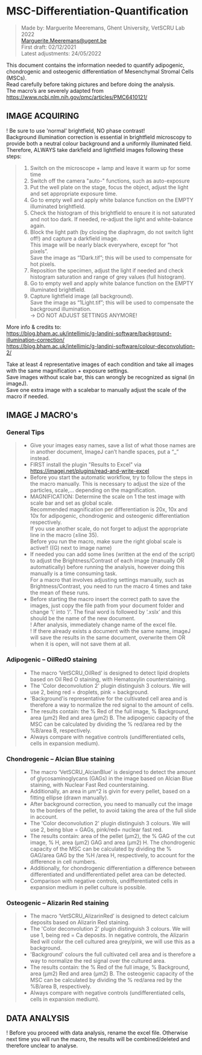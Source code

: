 # MSC-Differentiation-Quantification
> Made by: Marguerite Meeremans, Ghent University, VetSCRU Lab 2022 \
> Marguerite.Meeremans@ugent.be \
> First draft: 		02/12/2021 \
> Latest adjustments:	24/05/2022

This document contains the information needed to quantify adipogenic, chondrogenic and osteogenic differentiation of Mesenchymal Stromal Cells (MSCs). \
Read carefully before taking pictures and before doing the analysis. \
The macro’s are severely adapted from https://www.ncbi.nlm.nih.gov/pmc/articles/PMC6410121/ 

## IMAGE ACQUIRING
! Be sure to use 'normal' brightfield, NO phase contrast! \
Background illumination correction is essential  in brightfield microscopy to provide both a neutral colour background and a uniformly illuminated field.\
Therefore, ALWAYS take darkfield and lightfield images following these steps: 
> 1) Switch on the microscope + lamp and leave it warm up for some time
> 2) Switch off the camera "auto-" functions, such as auto-exposure
> 3) Put the well plate on the stage, focus the object, adjust the light and set appropriate exposure time.
> 4) Go to empty well and apply white balance function on the EMPTY illuminated brightfield.
> 5) Check the histogram of this brightfield to ensure it is not saturated and not too dark. If needed, re-adjust the light and white-balance again.
> 6) Block the light path (by closing the diaphragm, do not switch light off!) and capture a darkfield image. \
>      This image will be nearly black everywhere, except for “hot pixels”.\
>      Save the image as “1Dark.tif”; this will be used to compensate for hot pixels.
> 7) Reposition the specimen, adjust the light if needed and check histogram saturation and range of grey values (full histogram). 
> 8) Go to empty well and apply white balance function on the EMPTY illuminated brightfield.
> 9) Capture lightfield image (all background). \
>      Save the image as “1Light.tif”; this will be used to compensate the background illumination. \
>      -> DO NOT ADJUST SETTINGS ANYMORE!

More info & credits to: \
https://blog.bham.ac.uk/intellimic/g-landini-software/background-illumination-correction/ \
https://blog.bham.ac.uk/intellimic/g-landini-software/colour-deconvolution-2/ 

Take at least 4 representative images of each condition and take all images with the same magnification + exposure settings. \
Save images without scale bar, this can wrongly be recognized as signal (in imageJ). \
Save one extra image with a scalebar to manually adjust the scale of the macro if needed. 

## IMAGE J MACRO's
### General Tips
>  * Give your images easy names, save a list of what those names are in another document, ImageJ can’t handle spaces, put a “_” instead. 
>  * FIRST install the plugin "Results to Excel" via https://imagej.net/plugins/read-and-write-excel
>  * Before you start the automatic workflow, try to follow the steps in the macro manually. This is necessary to adjust the size of the particles, scale,... depending on the magnification. 
>  * MAGNIFICATION: Determine the scale on 1 the test image with scale bar and set as global scale. \
>   		Recommended magnification per differentiation is 20x, 10x and 10x for adipogenic, chondrogenic and osteogenic differentiation respectively. \
		If you use another scale, do not forget to adjust the appropriate line in the macro (±line 35). \
		Before you run the macro, make sure the right global scale is active!! ((G) next to image name) 
> * If needed you can add some lines (written at the end of the script) to adjust the Brightness/Contrast of each image (manually OR automatically) before running the analysis, however doing this manually is a time consuming task. \
> 		For a macro that involves adjusting settings manually, such as Brightness/Contrast, you need to run the macro 4 times and take the mean of these runs.
>  * Before starting the macro insert the correct path to save the images, just copy the file path from your document folder and change ‘\’ into ‘/’. The final word is followed by ‘.xslx’ and this should be the name of the new document. \
>  		! After analysis, immediately change name of the excel file. \
>  		! If there already exists a document with the same name, imageJ will save the results in the same document, overwrite them OR when it is open, will not save them at all.

### Adipogenic – OilRedO staining
>  * The macro ‘VetSCRU_OilRed’ is designed to detect lipid droplets based on Oil Red O staining, with Hematoxylin counterstaining. 
>  * The 'Color deconvolution 2' plugin distinguish 3 colours. We will use 2, being red = droplets, pink = background.
>  * 'Background'is representative for the cultivated cell area and is therefore a way to normalize the red signal to the amount of cells.
>  * The results contain: the % Red of the full image, % Background, area (µm2) Red and area (µm2) B. The adipogenic capacity of the MSC can be calculated by dividing the % red/area red by the %B/area B, respectively.
>  * Always compare with negative controls (undifferentiated cells, cells in expansion medium).

### Chondrogenic – Alcian Blue staining
>  * The macro ‘VetSCRU_AlcianBlue’ is designed to detect the amount of glycosaminoglycans (GAGs) in the image based on Alcian Blue staining, with Nuclear Fast Red counterstaining. 
>  * Additionally, an area in µm^2 is givin for every pellet, based on a fitting ellipse (drawn manually).
>  * After background correction, you need to manually cut the image to the borders of the pellet, to avoid taking the area of the full slide in account. 
>  * The 'Color deconvolution 2' plugin distinguish 3 colours. We will use 2, being blue = GAGs, pink/red= nuclear fast red. 
>  * The results contain: area of the pellet (µm2), the % GAG of the cut image, % H, area (µm2) GAG and area (µm2) H. The chondrogenic capacity of the MSC can be calculated by dividing the % GAG/area GAG by the %H /area H, respectively, to account for the difference in cell numbers.
>  * Additionally, for chondrogenic differentiation a difference between differentiated and undifferentiated pellet area can be detected.
>  * Comparison with negative controls, undifferentiated cells in expansion medium in pellet culture is possible.

### Osteogenic – Alizarin Red staining
>  * The macro ‘VetSCRU_AlizarinRed’ is designed to detect calcium deposits based on Alizarin Red staining. 
>  * The 'Color deconvolution 2' plugin distinguish 3 colours. We will use 1, being red = Ca deposits. In negative controls, the Alizarin Red will color the cell cultured area grey/pink, we will use this as a background.
>  * 'Background' colours the full cultivated cell area and is therefore a way to normalize the red signal over the cultured area.	
>  * The results contain: the % Red of the full image, % Background, area (µm2) Red and area (µm2) B. The osteogenic capacity of the MSC can be calculated by dividing the % red/area red by the %B/area B, respectively.
>  * Always compare with negative controls (undifferentiated cells, cells in expansion medium).

## DATA ANALYSIS
! Before you proceed with data analysis, rename the excel file. Otherwise next time you will run the macro, the results will be combined/deleted and therefore unclear to analyse.
